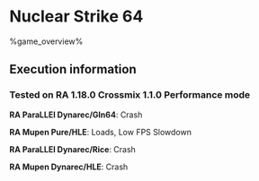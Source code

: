 # Nuclear Strike 64 

%game_overview%

## Execution information

### Tested on RA 1.18.0 Crossmix 1.1.0 Performance mode

**RA ParaLLEl Dynarec/Gln64**: Crash

**RA Mupen Pure/HLE**: Loads, Low FPS Slowdown

**RA ParaLLEl Dynarec/Rice**: Crash

**RA Mupen Dynarec/HLE**: Crash